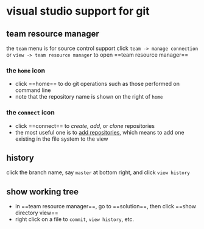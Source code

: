 # visual studio support for git
## team resource manager
the `team` menu is for source control support
click `team -> manage connection` or `view -> team resource manager` to open ==team resource manager== 
### the `home` icon
- click ==home== to do git operations such as those performed on command line
- note that the repository name is shown on the right of `home`
### the `connect` icon
- click ==connect== to *create*, *add*, or *clone* repositories
- the most useful one is to <u>add repositories</u>, which means to add one existing in the file system to the view
## history
click the branch name, say `master` at bottom right, and click `view history`
## show working tree
- in ==team resource manager==, go to ==solution==, then click ==show directory view==
- right click on a file to `commit`, `view history`, etc.